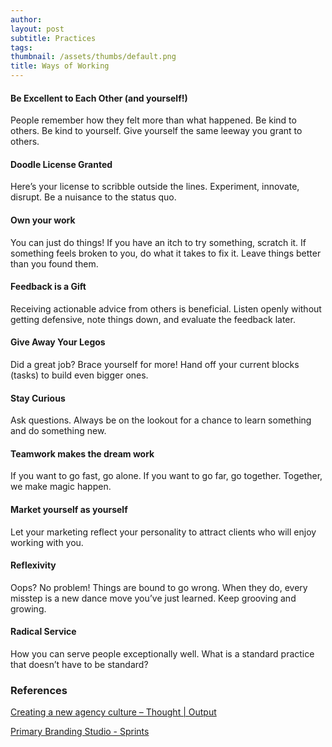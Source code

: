 ```yaml
---
author: 
layout: post
subtitle: Practices
tags: 
thumbnail: /assets/thumbs/default.png
title: Ways of Working
---
```


#### Be Excellent to Each Other (and yourself!)
People remember how they felt more than what happened. Be kind to others. Be kind to yourself. Give yourself the same leeway you grant to others.
#### Doodle License Granted
Here’s your license to scribble outside the lines. Experiment, innovate, disrupt. Be a nuisance to the status quo.
#### Own your work
You can just do things! If you have an itch to try something, scratch it. If something feels broken to you, do what it takes to fix it. Leave things better than you found them.
#### Feedback is a Gift
Receiving actionable advice from others is beneficial. Listen openly without getting defensive, note things down, and evaluate the feedback later.
#### Give Away Your Legos
Did a great job? Brace yourself for more! Hand off your current blocks (tasks) to build even bigger ones.
#### Stay Curious
Ask questions. Always be on the lookout for a chance to learn something and do something new. 
#### Teamwork makes the dream work
If you want to go fast, go alone. If you want to go far, go together. Together, we make magic happen.
#### Market yourself as yourself
Let your marketing reflect your personality to attract clients who will enjoy working with you.
#### Reflexivity
Oops? No problem! Things are bound to go wrong. When they do, every misstep is a new dance move you’ve just learned. Keep grooving and growing.
#### Radical Service
How you can serve people exceptionally well. What is a standard practice that doesn’t have to be standard?
### References
[Creating a new agency culture – Thought | Output](https://www.studio-output.com/thought/creating-a-new-agency-culture/) 

[Primary Branding Studio - Sprints](https://primary.studio/sprints/)